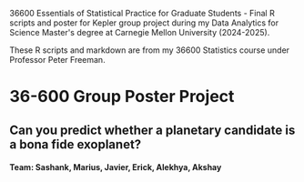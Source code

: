 36600 Essentials of Statistical Practice for Graduate Students - Final R scripts and poster for Kepler group project during my Data Analytics for Science Master's degree at Carnegie Mellon University (2024-2025).

These R scripts and markdown are from my 36600 Statistics course under Professor Peter Freeman.

# 36-600 Group Poster Project
## Can you predict whether a planetary candidate is a bona fide exoplanet?
#### Team: Sashank, Marius, Javier, Erick, Alekhya, Akshay
